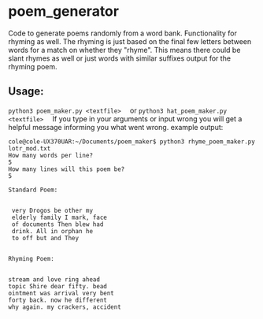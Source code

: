 # poem_generator
Code to generate poems randomly from a word bank. Functionality for rhyming as well. The rhyming is just based on the final few letters between words for a match on whether they "rhyme". This means there could be slant rhymes as well or just words with similar suffixes output for the rhyming poem. 

## Usage:
```python3 poem_maker.py <textfile>  ```
or 
```python3 hat_poem_maker.py <textfile>  ```
If you type in your arguments or input wrong you will get a helpful message informing you what went wrong.
example output:
```
cole@cole-UX370UAR:~/Documents/poem_maker$ python3 rhyme_poem_maker.py lotr_mod.txt
How many words per line?
5
How many lines will this poem be?
5

Standard Poem:


 very Drogos be other my
 elderly family I mark, face
 of documents Then blew had
 drink. All in orphan he
 to off but and They


Rhyming Poem:


stream and love ring ahead
topic Shire dear fifty. bead
ointment was arrival very bent
forty back. now he different
why again. my crackers, accident
```
